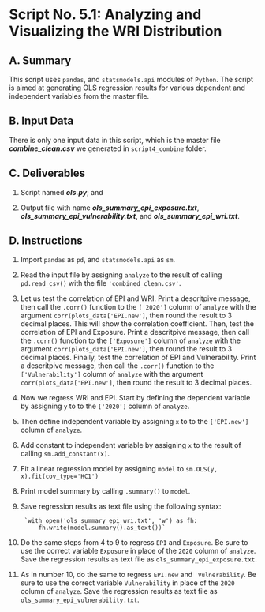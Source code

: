 # Script No. 5.1: Analyzing and Visualizing the WRI Distribution

## A. Summary

This script uses `pandas`,  and `statsmodels.api` modules of `Python`. The script is aimed at generating OLS regression results for various dependent and independent variables from the master file.

## B. Input Data

There is only one input data in this script, which is the master file ***combine_clean.csv*** we generated in `script4_combine` folder. 

## C. Deliverables

1. Script named ***ols.py***; and

2. Output file with name ***ols_summary_epi_exposure.txt***, ***ols_summary_epi_vulnerability.txt***, and ***ols_summary_epi_wri.txt***.

## D. Instructions

1. Import `pandas` as `pd`, and `statsmodels.api` as `sm`.

2. Read the input file by assigning `analyze` to the result of calling `pd.read_csv()` with the file `'combined_clean.csv'`.

3. Let us test the correlation of EPI and WRI. Print a descritpive message, then call the `.corr()` function to the `['2020']` column of `analyze` with the argument `corr(plots_data['EPI.new']`, then round the result to 3 decimal places. This will show the correlation coefficient. Then, test the correlation of EPI and Exposure. Print a descritpive message, then call the `.corr()` function to the `['Exposure']` column of `analyze` with the argument `corr(plots_data['EPI.new']`, then round the result to 3 decimal places. Finally, test the correlation of EPI and Vulnerability. Print a descritpive message, then call the `.corr()` function to the `['Vulnerability']` column of `analyze` with the argument `corr(plots_data['EPI.new']`, then round the result to 3 decimal places. 

4. Now we regress WRI and EPI. Start by defining the dependent variable by assigning `y` to to the `['2020']` column of `analyze`.

5. Then define independent variable by assigning `x` to to the `['EPI.new']` column of `analyze`.

6. Add constant to independent variable by assigning `x` to the result of calling `sm.add_constant(x)`.

7. Fit a linear regression model by assigning `model` to `sm.OLS(y, x).fit(cov_type='HC1')`

8. Print model summary by calling `.summary()` to `model`.

9. Save regression results as text file using the following syntax:

        `with open('ols_summary_epi_wri.txt', 'w') as fh:
            fh.write(model.summary().as_text())`

10. Do the same steps from 4 to 9 to regress `EPI` and `Exposure`. Be sure to use the correct variable `Exposure` in place of the `2020` column of `analyze`. Save the regression results as text file as `ols_summary_epi_exposure.txt`.

11. As in number 10, do the same to regress `EPI.new` and ` Vulnerability`. Be sure to use the correct variable `Vulnerability` in place of the `2020` column of `analyze`. Save the regression results as text file as `ols_summary_epi_vulnerability.txt`.